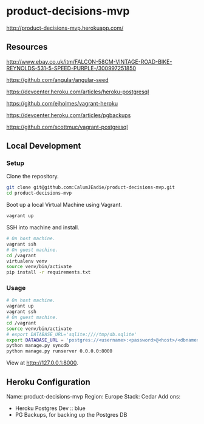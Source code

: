 product-decisions-mvp
=====================

http://product-decisions-mvp.herokuapp.com/

Resources
---------

http://www.ebay.co.uk/itm/FALCON-58CM-VINTAGE-ROAD-BIKE-REYNOLDS-531-5-SPEED-PURPLE-/300997251850

https://github.com/angular/angular-seed

https://devcenter.heroku.com/articles/heroku-postgresql

https://github.com/ejholmes/vagrant-heroku

https://devcenter.heroku.com/articles/pgbackups

https://github.com/scottmuc/vagrant-postgresql

Local Development
-----------------

### Setup

Clone the repository.

```sh
git clone git@github.com:CalumJEadie/product-decisions-mvp.git
cd product-decisions-mvp
```

Boot up a local Virtual Machine using Vagrant.

```sh
vagrant up
```

SSH into machine and install.

```sh
# On host machine.
vagrant ssh
# On guest machine.
cd /vagrant
virtualenv venv
source venv/bin/activate
pip install -r requirements.txt
```

### Usage

```sh
# On host machine.
vagrant up
vagrant ssh
# On guest machine.
cd /vagrant
source venv/bin/activate
# export DATABASE_URL='sqlite:////tmp/db.sqlite'
export DATABASE_URL = 'postgres://<username>:<password>@<host>/<dbname>'
python manage.py syncdb
python manage.py runserver 0.0.0.0:8000
```

View at http://127.0.0.1:8000.


Heroku Configuration
--------------------

Name: product-decisions-mvp
Region: Europe
Stack: Cedar
Add ons:
- Heroku Postgres Dev :: blue
- PG Backups, for backing up the Postgres DB